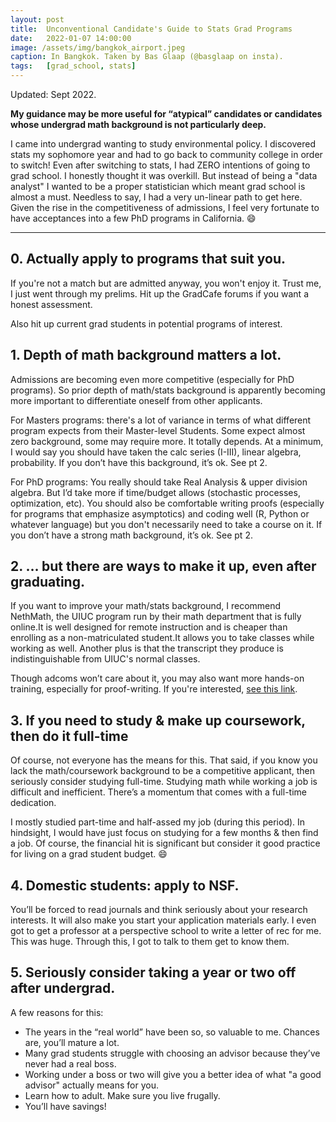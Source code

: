```yaml
---
layout: post
title:  Unconventional Candidate's Guide to Stats Grad Programs
date:   2022-01-07 14:00:00
image: /assets/img/bangkok_airport.jpeg
caption: In Bangkok. Taken by Bas Glaap (@basglaap on insta).
tags:   [grad_school, stats]
---
```


Updated: Sept 2022.

**My guidance may be more useful for “atypical” candidates or candidates whose undergrad math background is not particularly deep.**

I came into undergrad wanting to study environmental policy.  I discovered stats my sophomore year and had to go back to community college in order to switch!  Even after switching to stats, I had ZERO intentions of going to grad school.  I honestly thought it was overkill.  But instead of being a "data analyst" I wanted to be a proper statistician which meant grad school is almost a must.
Needless to say, I had a very un-linear path to get here. Given the rise in the competitiveness of admissions, I feel very fortunate to have acceptances into a few PhD programs in California.  😄

***

## 0. Actually apply to programs that suit you.

If you're not a match but are admitted anyway, you won't enjoy it.  Trust me, I just went through my prelims.
Hit up the GradCafe forums if you want a honest assessment.  

Also hit up current grad students in potential programs of interest.

## 1. Depth of math background matters a lot.
Admissions are becoming even more competitive (especially for PhD programs). So prior depth of math/stats background is apparently becoming more important to differentiate oneself from other applicants.

For Masters programs: there's a lot of variance in terms of what different program expects from their Master-level Students.
Some expect almost zero background, some may require more. It totally depends.  At a minimum, I would say you should have taken the calc series (I-III), linear algebra, probability.  If you don’t have this background, it’s ok.  See pt 2.

For PhD programs: You really should take Real Analysis & upper division algebra. But I’d take more if time/budget allows (stochastic processes, optimization, etc). You should also be comfortable writing proofs (especially for programs that emphasize asymptotics) and coding well (R, Python or whatever language) but you don't necessarily need to take a course on it.  If you don’t have a strong math background, it’s ok.  See pt 2.

## 2. … but there are ways to make it up, even after graduating.
If you want to improve your math/stats background, I recommend NethMath, the UIUC program run by their math department that is fully online.It is well designed for remote instruction and is cheaper than enrolling as a non-matriculated student.It allows you to take classes while working as well. Another plus is that the transcript they produce is indistinguishable from UIUC's normal classes.

Though adcoms won’t care about it, you may also want more hands-on training, especially for proof-writing. If you're interested, [see this link](https://edeeu.education).

## 3. If you need to study & make up coursework, then do it full-time
Of course, not everyone has the means for this.
That said, if you know you lack the math/coursework background to be a competitive applicant, then seriously consider studying full-time.
Studying math while working a job is difficult and inefficient.  There’s a momentum that comes with a full-time dedication.

I mostly studied part-time and half-assed my job (during this period). In hindsight,  I would have just focus on studying for a few months & then find a job. Of course, the financial hit is significant but consider it good practice for living on a grad student budget. 😄

## 4. Domestic students: apply to NSF.
You’ll be forced to read journals and think seriously about your research interests.  It will also make you start your application materials early. I even got to get a professor at a perspective school to write a letter of rec for me. This was huge.  Through this, I got to talk to them get to know them.

## 5. Seriously consider taking a year or two off after undergrad.

A few reasons for this:

* The years in the “real world” have been so, so valuable to me.  Chances are, you’ll mature a lot.
* Many grad students struggle with choosing an advisor because they’ve never had a real boss.
* Working under a boss or two will give you a better idea of what "a good advisor" actually means for you.
* Learn how to adult. Make sure you live frugally.
* You’ll have savings!

